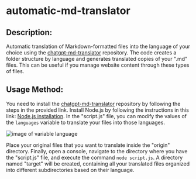 

# automatic-md-translator

## Description:
Automatic translation of Markdown-formatted files into the language of your choice using the [chatgpt-md-translator](https://github.com/smikitky/chatgpt-md-translator?tab=readme-ov-file) repository. The code creates a folder structure by language and generates translated copies of your ".md" files.
This can be useful if you manage website content through these types of files.

## Usage Method:
You need to install the [chatgpt-md-translator](https://github.com/smikitky/chatgpt-md-translator?tab=readme-ov-file) repository by following the steps in the provided link.
Install Node.js by following the instructions in this link: [Node.js installation](https://nodejs.org/en/learn/getting-started/how-to-install-nodejs).
In the "script.js" file, you can modify the values of the `languages` variable to translate your files into those languages.

![image of variable language](https://i.pinimg.com/originals/63/5a/53/635a53c4ec85c4b16a76d56b453fee8b.png)

Place your original files that you want to translate inside the "origin" directory.
Finally, open a console, navigate to the directory where you have the "script.js" file, and execute the command `node script.js`.
A directory named "target" will be created, containing all your translated files organized into different subdirectories based on their language.
